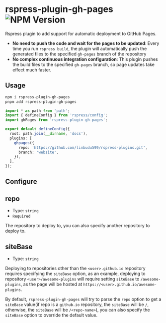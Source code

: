 # rspress-plugin-gh-pages ![NPM Version](https://img.shields.io/npm/v/rspress-plugin-gh-pages)

Rspress plugin to add support for automatic deployment to GitHub Pages.

- **No need to push the code and wait for the pages to be updated**: Every time you run `rspress build`, the plugin will automatically push the generated files to the specified `gh-pages` branch of the repository
- **No complex continuous integration configuration**: This plugin pushes the build files to the specified `gh-pages` branch, so page updates take effect much faster.

## Usage

```bash
npm i rspress-plugin-gh-pages
pnpm add rspress-plugin-gh-pages
```

```ts
import * as path from 'path';
import { defineConfig } from 'rspress/config';
import ghPages from 'rspress-plugin-gh-pages';

export default defineConfig({
  root: path.join(__dirname, 'docs'),
  plugins: [
    ghpages({
      repo: 'https://github.com/linbudu599/rspress-plugins.git',
      branch: 'website',
    }),
  ],
});
```

## Configure

## repo

- Type: `string`
- `Required`

The repository to deploy to, you can also specify another repository to deploy to.

## siteBase

- Type: `string`

Deploying to repositories other than the `<user>.github.io` repository requires specifying the `siteBase` option, as an example, deploying to repository `<user>/awesome-plugins` will require setting `siteBase` to `/awesome-plugins`, as the page will be hosted at `https://<user>.github.io/awesome-plugins`.

By default, `rspress-plugin-gh-pages` will try to parse the `repo` option to get a `siteBase` value(if repo is a `github.io` repository, the `siteBase` will be `/`, otherwise, the `siteBase` will be `/<repo-name>`), you can also specify the `siteBase` option to override the default value.
